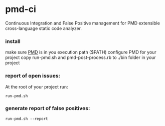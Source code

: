 # pmd-ci
Continuous Integration and False Positive management
for PMD extensible cross-language static code analyzer.

### install
make sure [PMD](https://pmd.github.io/) is in you execution path ($PATH)
configure PMD for your project
copy run-pmd.sh and pmd-post-process.rb to ./bin folder in your project


### report of open issues:
At the root of your project run:
```
run-pmd.sh
```

### generate report of false positives: 
```
run-pmd.sh --report
```


